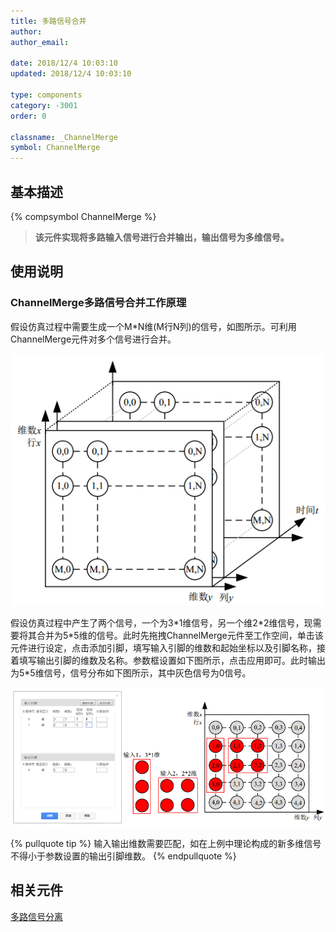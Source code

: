 ```yaml
---
title: 多路信号合并
author: 
author_email:

date: 2018/12/4 10:03:10
updated: 2018/12/4 10:03:10

type: components
category: -3001
order: 0

classname: _ChannelMerge
symbol: ChannelMerge
---
```

## 基本描述
{% compsymbol ChannelMerge %}

> **该元件实现将多路输入信号进行合并输出，输出信号为多维信号。**

## 使用说明

### ChannelMerge多路信号合并工作原理  

假设仿真过程中需要生成一个M*N维(M行N列)的信号，如图所示。可利用ChannelMerge元件对多个信号进行合并。

![信号图](comp_Mux/M1.png)

假设仿真过程中产生了两个信号，一个为3\*1维信号，另一个维2\*2维信号，现需要将其合并为5\*5维的信号。此时先拖拽ChannelMerge元件至工作空间，单击该元件进行设定，点击添加引脚，填写输入引脚的维数和起始坐标以及引脚名称，接着填写输出引脚的维数及名称。参数框设置如下图所示，点击应用即可。此时输出为5*5维信号，信号分布如下图所示，其中灰色信号为0信号。

![信号图3](comp_Mux/M3.png)

{% pullquote tip %}
输入输出维数需要匹配，如在上例中理论构成的新多维信号不得小于参数设置的输出引脚维数。
{% endpullquote %}


## 相关元件

[多路信号分离](/components/comp_ChannelDeMerge.html)
